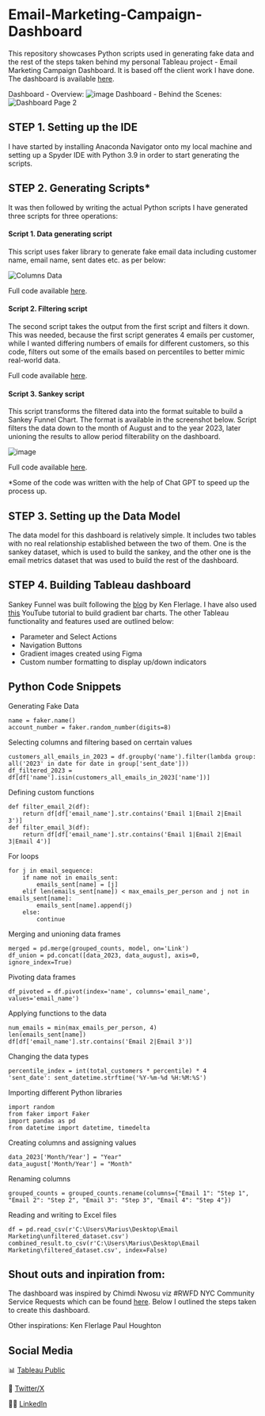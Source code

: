 # Email-Marketing-Campaign-Dashboard
This repository showcases Python scripts used in generating fake data and the rest of the steps taken behind my personal Tableau project - Email Marketing Campaign Dashboard. It is based off the client work I have done. The dashboard is available [here]().

Dashboard - Overview:
![image](https://github.com/Marius321/Email-Marketing-Campaign-Dashboard/assets/117634180/aff9e96d-0ce1-4c0e-b5bc-3c8ed79742cb)
Dashboard - Behind the Scenes:
![Dashboard Page 2](https://github.com/Marius321/Email-Marketing-Campaign-Dashboard/assets/117634180/9b9e5231-4ad2-4d5d-b853-f8c838bedc15)

## STEP 1. Setting up the IDE
I have started by installing Anaconda Navigator onto my local machine and setting up a Spyder IDE with Python 3.9 in order to start generating the scripts. 

## STEP 2. Generating Scripts*
It was then followed by writing the actual Python scripts I have generated three scripts for three operations:

#### Script 1. Data generating script
This script uses faker library to generate fake email data including customer name, email name, sent dates etc. as per below:

![Columns Data](https://github.com/Marius321/Email-Marketing-Campaign-Dashboard/assets/117634180/5edfdca5-7d8e-432a-9462-15c73af81257)

Full code available [here](https://github.com/Marius321/Email-Marketing-Campaign-Dashboard/blob/main/generate_emails.py).

#### Script 2. Filtering script 
The second script takes the output from the first script and filters it down. This was needed, because the first script generates 4 emails per customer, while I wanted differing numbers of emails for different customers, so this code, filters out some of the emails based on percentiles to better mimic real-world data.

Full code available [here](https://github.com/Marius321/Email-Marketing-Campaign-Dashboard/blob/main/filter_emails.py).

#### Script 3. Sankey script
This script transforms the filtered data into the format suitable to build a Sankey Funnel Chart. The format is available in the screenshot below. Script filters the data down to the month of August and to the year 2023, later unioning the results to allow period filterability on the dashboard.

![image](https://github.com/Marius321/Email-Marketing-Campaign-Dashboard/assets/117634180/99f49745-76bf-4b4f-bd80-4adea18406fd)

Full code available [here](https://github.com/Marius321/Email-Marketing-Campaign-Dashboard/blob/main/sankey.py).

*Some of the code was written with the help of Chat GPT to speed up the process up. 

## STEP 3. Setting up the Data Model
The data model for this dashboard is relatively simple. It includes two tables with no real relationship established between the two of them. One is the sankey dataset, which is used to build the sankey, and the other one is the email metrics dataset that was used to build the rest of the dashboard.

## STEP 4. Building Tableau dashboard
Sankey Funnel was built following the [blog](https://www.flerlagetwins.com/2019/11/sankey-funnel.html) by Ken Flerlage. I have also used [this](https://www.youtube.com/watch?v=NwV6FWAbPAM) YouTube tutorial to build gradient bar charts. The other Tableau functionality and features used are outlined below:
- Parameter and Select Actions
- Navigation Buttons
- Gradient images created using Figma
- Custom number formatting to display up/down indicators

## Python Code Snippets
Generating Fake Data
```
name = faker.name()
account_number = faker.random_number(digits=8)
```
Selecting columns and filtering based on cerrtain values
```
customers_all_emails_in_2023 = df.groupby('name').filter(lambda group: all('2023' in date for date in group['sent_date']))
df_filtered_2023 = df[df['name'].isin(customers_all_emails_in_2023['name'])]
```
Defining custom functions
```
def filter_email_2(df):
    return df[df['email_name'].str.contains('Email 1|Email 2|Email 3')]
def filter_email_3(df):
    return df[df['email_name'].str.contains('Email 1|Email 2|Email 3|Email 4')]
```
For loops
```
for j in email_sequence:
    if name not in emails_sent:
        emails_sent[name] = [j]
    elif len(emails_sent[name]) < max_emails_per_person and j not in emails_sent[name]:
        emails_sent[name].append(j)
    else:
        continue
```
Merging and unioning data frames
```
merged = pd.merge(grouped_counts, model, on='Link')
df_union = pd.concat([data_2023, data_august], axis=0, ignore_index=True)
```
Pivoting data frames
```
df_pivoted = df.pivot(index='name', columns='email_name', values='email_name')
```
Applying functions to the data
```
num_emails = min(max_emails_per_person, 4)
len(emails_sent[name])
df[df['email_name'].str.contains('Email 2|Email 3')]
```
Changing the data types
```
percentile_index = int(total_customers * percentile) * 4
'sent_date': sent_datetime.strftime('%Y-%m-%d %H:%M:%S')
```
Importing different Python libraries
```
import random
from faker import Faker
import pandas as pd
from datetime import datetime, timedelta
```
Creating columns and assigning values
```
data_2023['Month/Year'] = "Year"
data_august['Month/Year'] = "Month"
```
Renaming columns
```
grouped_counts = grouped_counts.rename(columns={"Email 1": "Step 1", "Email 2": "Step 2", "Email 3": "Step 3", "Email 4": "Step 4"})
```
Reading and writing to Excel files
```
df = pd.read_csv(r'C:\Users\Marius\Desktop\Email Marketing\unfiltered_dataset.csv')
combined_result.to_csv(r'C:\Users\Marius\Desktop\Email Marketing\filtered_dataset.csv', index=False)
```
## Shout outs and inpiration from:
The dashboard was inspired by Chimdi Nwosu viz #RWFD NYC Community Service Requests which can be found [here](https://public.tableau.com/app/profile/chimdi.nwosu/viz/RWFD-NYCCommunityServiceRequests/Overview). Below I outlined the steps taken to create this dashboard.

Other inspirations:
Ken Flerlage
Paul Houghton

## Social Media
📊 [Tableau Public](https://public.tableau.com/app/profile/marius5597)

🐤 [Twitter/X](https://twitter.com/VizMarius)

👨‍💼 [LinkedIn](https://www.linkedin.com/in/mariusnikiforovas/)

